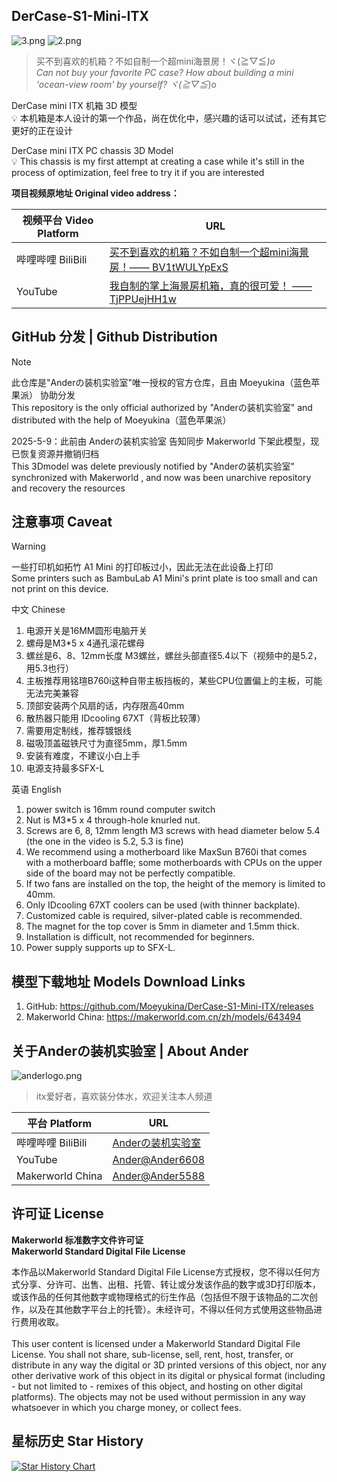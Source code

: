 ## DerCase-S1-Mini-ITX

![3.png](https://makerworld.bblmw.cn/makerworld/model/CNaaeb908d28b863/30115461/instance/2024-11-15_51991dd28bd6.jpg?x-oss-process=image/resize,w_230/format,webp)
![2.png](https://makerworld.bblmw.cn/makerworld/model/CNaaeb908d28b863/design/2024-11-15_7dd6f41de791e.jpg?x-oss-process=image/resize,w_400/format,webp)

> 买不到喜欢的机箱？不如自制一个超mini海景房！ヾ(≧▽≦*)o
<br>Can not buy your favorite PC case? How about building a mini 'ocean-view room' by yourself? ヾ(≧▽≦*)o

DerCase mini ITX 机箱 3D 模型<br>
💡 本机箱是本人设计的第一个作品，尚在优化中，感兴趣的话可以试试，还有其它更好的正在设计

DerCase mini ITX PC chassis 3D Model<br>
💡 This chassis is my first attempt at creating a case while it's still in the process of optimization, feel free to try it if you are interested

**项目视频原地址 Original video address：**

| 视频平台 Video Platform    | URL    |
| ----------- | ----------- |
| 哔哩哔哩 BiliBili | [买不到喜欢的机箱？不如自制一个超mini海景房！—— BV1tWULYpExS](https://www.bilibili.com/video/BV1tWULYpExS) |
| YouTube | [我自制的掌上海景房机箱，真的很可爱！ —— TjPPUejHH1w](https://www.youtube.com/watch?v=TjPPUejHH1w) |

## GitHub 分发 | Github Distribution
> [!NOTE]
> 此仓库是"Anderの装机实验室"唯一授权的官方仓库，且由 Moeyukina（蓝色苹果派） 协助分发<br>This repository is the only official authorized by "Anderの装机实验室" and distributed with the help of Moeyukina（蓝色苹果派）
> 
> 2025-5-9：此前由 Anderの装机实验室 告知同步 Makerworld 下架此模型，现已恢复资源并撤销归档<br>This 3Dmodel was delete previously notified by "Anderの装机实验室" synchronized with Makerworld , and now was been unarchive repository and recovery the resources


## 注意事项 Caveat

> [!WARNING]
> 一些打印机如拓竹 A1 Mini 的打印板过小，因此无法在此设备上打印<br>Some printers such as BambuLab A1 Mini's print plate is too small and can not print on this device.

中文 Chinese
1. 电源开关是16MM圆形电脑开关
2. 螺母是M3*5 x 4通孔滚花螺母
3. 螺丝是6、8、12mm长度 M3螺丝，螺丝头部直径5.4以下（视频中的是5.2，用5.3也行）
4. 主板推荐用铭瑄B760i这种自带主板挡板的，某些CPU位置偏上的主板，可能无法完美兼容
5. 顶部安装两个风扇的话，内存限高40mm
6. 散热器只能用 IDcooling 67XT（背板比较薄）
7. 需要用定制线，推荐镀银线
8. 磁吸顶盖磁铁尺寸为直径5mm，厚1.5mm
9. 安装有难度，不建议小白上手
10. 电源支持最多SFX-L

英语 English
1. power switch is 16mm round computer switch
2. Nut is M3*5 x 4 through-hole knurled nut.
3. Screws are 6, 8, 12mm length M3 screws with head diameter below 5.4 (the one in the video is 5.2, 5.3 is fine)
4. We recommend using a motherboard like MaxSun B760i that comes with a motherboard baffle; some motherboards with CPUs on the upper side of the board may not be perfectly compatible.
5. If two fans are installed on the top, the height of the memory is limited to 40mm.
6. Only IDcooling 67XT coolers can be used (with thinner backplate).
7. Customized cable is required, silver-plated cable is recommended.
8. The magnet for the top cover is 5mm in diameter and 1.5mm thick.
9. Installation is difficult, not recommended for beginners.
10. Power supply supports up to SFX-L.

## 模型下载地址 Models Download Links

1. GitHub: https://github.com/Moeyukina/DerCase-S1-Mini-ITX/releases
2. Makerworld China: https://makerworld.com.cn/zh/models/643494


##  关于Anderの装机实验室 | About Ander

![anderlogo.png](https://public-cdn.bblmw.cn/avatar/78e6a060-801a-11ef-a799-b3c482989989.jpg?x-oss-process=image/resize,w_60/format,webp)  

> itx爱好者，喜欢装分体水，欢迎关注本人频道

| 平台 Platform   | URL    |
| ----------- | ----------- |
| 哔哩哔哩 BiliBili | [Anderの装机实验室](https://space.bilibili.com/13161902) |
| YouTube | [Ander@Ander6608](https://www.youtube.com/@ander6608) |
| Makerworld China | [Ander@Ander5588](https://makerworld.com.cn/zh/@Ander5588) |

## 许可证 License

**Makerworld 标准数字文件许可证<br>Makerworld Standard Digital File License**

本作品以Makerworld Standard Digital File License方式授权，您不得以任何方式分享、分许可、出售、出租、托管、转让或分发该作品的数字或3D打印版本，或该作品的任何其他数字或物理格式的衍生作品（包括但不限于该物品的二次创作，以及在其他数字平台上的托管）。未经许可，不得以任何方式使用这些物品进行费用收取。
<br>
<br>
This user content is licensed under a Makerworld Standard Digital File License.
You shall not share, sub-license, sell, rent, host, transfer, or distribute in any way the digital or 3D printed versions of this object, nor any other derivative work of this object in its digital or physical format (including - but not limited to - remixes of this object, and hosting on other digital platforms). The objects may not be used without permission in any way whatsoever in which you charge money, or collect fees.

## 星标历史 Star History

<a href="https://www.star-history.com/#Moeyukina/DerCase-S1-Mini-ITX&Date">
 <picture>
   <source media="(prefers-color-scheme: dark)" srcset="https://api.star-history.com/svg?repos=Moeyukina/DerCase-S1-Mini-ITX&type=Date&theme=dark" />
   <source media="(prefers-color-scheme: light)" srcset="https://api.star-history.com/svg?repos=Moeyukina/DerCase-S1-Mini-ITX&type=Date" />
   <img alt="Star History Chart" src="https://api.star-history.com/svg?repos=Moeyukina/DerCase-S1-Mini-ITX&type=Date" />
 </picture>
</a>
